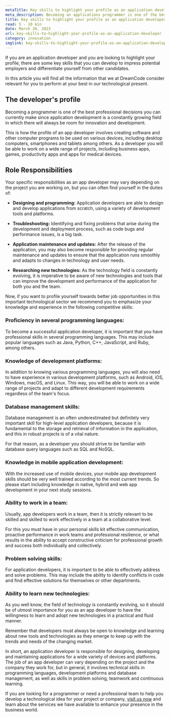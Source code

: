 ```yaml
---
metaTitle: Key skills to highlight your profile as an application developer
meta_description: Becoming an applications programmer is one of the best professional decisions that you can currently make, the technology industry is constantly growing, in which you can always find areas for innovation and development.
title: Key skills to highlight your profile as an application developer
read: 5 - 10 min
date: March 20, 2023
url: key-skills-to-highlight-your-profile-as-an-application-developer
category: innovation
imglink: key-skills-to-highlight-your-profile-as-an-application-developer.jpg
---
```


If you are an application developer and you are looking to highlight your profile, there are some key skills that you can develop to impress potential employers and differentiate yourself from other candidates.

In this article you will find all the information that we at DreamCode consider relevant for you to perform at your best in our technological present.

## The developer's profile

Becoming a programmer is one of the best professional decisions you can currently make since application development is a constantly growing field in which there will always be room for innovation and development.

This is how the profile of an app developer involves creating software and other computer programs to be used on various devices, including desktop computers, smartphones and tablets among others. As a developer you will be able to work on a wide range of projects, including business apps, games, productivity apps and apps for medical devices.

## Role Responsibilities

Your specific responsibilities as an app developer may vary depending on the project you are working on, but you can often find yourself in the duties of:

- **Designing and programming:** Application developers are able to design and develop applications from scratch, using a variety of development tools and platforms.

- **Troubleshooting:** Identifying and fixing problems that arise during the development and deployment process, such as code bugs and performance issues, is a big task.

- **Application maintenance and updates:** After the release of the application, you may also become responsible for providing regular maintenance and updates to ensure that the application runs smoothly and adapts to changes in technology and user needs.

- **Researching new technologies:** As the technology field is constantly evolving, it is imperative to be aware of new technologies and tools that can improve the development and performance of the application for both you and the team.

Now, if you want to profile yourself towards better job opportunities in this important technological sector we recommend you to emphasize your knowledge and experience in the following competitive skills:

### Proficiency in several programming languages:

To become a successful application developer, it is important that you have professional skills in several programming languages. This may include popular languages such as Java, Python, C++, JavaScript, and Ruby, among others.

### Knowledge of development platforms:

In addition to knowing various programming languages, you will also need to have experience in various development platforms, such as Android, iOS, Windows, macOS, and Linux. This way, you will be able to work on a wide range of projects and adapt to different development requirements regardless of the team's focus.

### Database management skills:

Database management is an often underestimated but definitely very important skill for high-level application developers, because it is fundamental to the storage and retrieval of information in the application, and this in robust projects is of a vital nature.

For that reason, as a developer you should strive to be familiar with database query languages such as SQL and NoSQL.

### Knowledge in mobile application development:

With the increased use of mobile devices, your mobile app development skills should be very well trained according to the most current trends. So please start including knowledge in native, hybrid and web app development in your next study sessions.

### Ability to work in a team:

Usually, app developers work in a team, then it is strictly relevant to be skilled and skilled to work effectively in a team at a collaborative level.

For this you must have in your personal skills kit effective communication, proactive performance in work teams and professional resilience, or what results in the ability to accept constructive criticism for professional growth and success both individually and collectively.

### Problem solving skills:

For application developers, it is important to be able to effectively address and solve problems. This may include the ability to identify conflicts in code and find effective solutions for themselves or other departments.

### Ability to learn new technologies:

As you well know, the field of technology is constantly evolving, so it should be of utmost importance for you as an app developer to have the willingness to learn and adopt new technologies in a practical and fluid manner.

Remember that developers must always be open to knowledge and learning about new tools and technologies as they emerge to keep up with the trends and needs of the changing market.

In short, an application developer is responsible for designing, developing and maintaining applications for a wide variety of devices and platforms. The job of an app developer can vary depending on the project and the company they work for, but in general, it involves technical skills in programming languages, development platforms and database management, as well as skills in problem solving, teamwork and continuous learning.

If you are looking for a programmer or need a professional team to help you develop a technological idea for your project or company, [visit us now](https://www.dreamcodesoft.com/en/services) and learn about the services we have available to enhance your presence in the business world.
